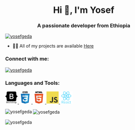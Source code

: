 <h1 align="center">Hi 👋, I'm Yosef</h1>
<h3 align="center">A passionate developer from Ethiopia</h3>

<p align="left"> <a href="https://github.com/ryo-ma/github-profile-trophy"><img src="https://github-profile-trophy.vercel.app/?username=yosefgeda" alt="yosefgeda" /></a> </p>

- 👨‍💻 All of my projects are available [Here](https://yosefgeda.github.io/My-Portfolio/)

<h3 align="left">Connect with me:</h3>
<p align="left">
<a href="https://linkedin.com/in/yosefgeda" target="blank"><img align="center" src="https://raw.githubusercontent.com/rahuldkjain/github-profile-readme-generator/master/src/images/icons/Social/linked-in-alt.svg" alt="yosefgeda" height="30" width="40" /></a>
</p>

<h3 align="left">Languages and Tools:</h3>
<p align="left"> <a href="https://getbootstrap.com" target="_blank" rel="noreferrer"> <img src="https://raw.githubusercontent.com/devicons/devicon/master/icons/bootstrap/bootstrap-plain-wordmark.svg" alt="bootstrap" width="40" height="40"/> </a> <a href="https://www.w3schools.com/css/" target="_blank" rel="noreferrer"> <img src="https://raw.githubusercontent.com/devicons/devicon/master/icons/css3/css3-original-wordmark.svg" alt="css3" width="40" height="40"/> </a> <a href="https://www.w3.org/html/" target="_blank" rel="noreferrer"> <img src="https://raw.githubusercontent.com/devicons/devicon/master/icons/html5/html5-original-wordmark.svg" alt="html5" width="40" height="40"/> </a> <a href="https://developer.mozilla.org/en-US/docs/Web/JavaScript" target="_blank" rel="noreferrer"> <img src="https://raw.githubusercontent.com/devicons/devicon/master/icons/javascript/javascript-original.svg" alt="javascript" width="40" height="40"/> </a> <a href="https://reactjs.org/" target="_blank" rel="noreferrer"> <img src="https://raw.githubusercontent.com/devicons/devicon/master/icons/react/react-original-wordmark.svg" alt="react" width="40" height="40"/> </a> </p>

<p><img align="left" src="https://github-readme-stats.vercel.app/api/top-langs?username=yosefgeda&show_icons=true&locale=en&layout=compact" alt="yosefgeda" /></p>

<p>&nbsp;<img align="center" src="https://github-readme-stats.vercel.app/api?username=yosefgeda&show_icons=true&locale=en" alt="yosefgeda" /></p>

<p><img align="center" src="https://github-readme-streak-stats.herokuapp.com/?user=yosefgeda&" alt="yosefgeda" /></p>
